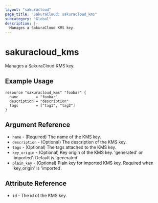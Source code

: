 ```yaml
---
layout: "sakuracloud"
page_title: "SakuraCloud: sakuracloud_kms"
subcategory: "Global"
description: |-
  Manages a SakuraCloud KMS key.
---
```


# sakuracloud_kms

Manages a SakuraCloud KMS key.

## Example Usage

```hcl
resource "sakuracloud_kms" "foobar" {
  name        = "foobar"
  description = "description"
  tags        = ["tag1", "tag2"]
}
```

## Argument Reference

* `name` - (Required) The name of the KMS key.
* `description` - (Optional) The description of the KMS key.
* `tags` - (Optional) The tags attached to the KMS key.
* `key_origin` - (Optional) Key origin of the KMS key. 'generated' or 'imported'. Default is 'generated'
* `plain_key` - (Optional) Plain key for imported KMS key. Required when 'key_origin' is 'imported'.

## Attribute Reference

* `id` - The id of the KMS key.

